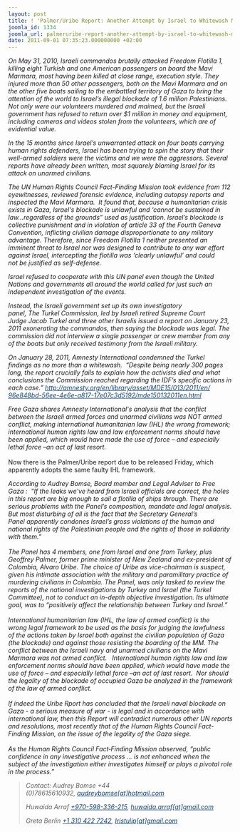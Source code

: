 ```yaml
---
layout: post
title: ! 'Palmer/Uribe Report: Another Attempt by Israel to Whitewash Murder'
joomla_id: 1334
joomla_url: palmeruribe-report-another-attempt-by-israel-to-whitewash-murder
date: 2011-09-01 07:35:23.000000000 +02:00
---
```

<p><em>On May 31, 2010, Israeli commandos brutally attacked Freedom Flotilla 1, killing eight Turkish and one American passengers on board the Mavi Marmara, most having been killed at close range, execution style. They injured more than 50 other passengers, both on the Mavi Marmara and on the other five boats sailing to the embattled territory of Gaza to bring the attention of the world to Israel’s illegal blockade of 1.6 million Palestinians. Not only were our volunteers murdered and maimed, but the Israeli government has refused to return over $1 million in money and equipment, including cameras and videos stolen from the volunteers, which are of evidential value.</em></p>
<p><em>In the 15 months since Israel’s unwarranted attack on four boats carrying human rights defenders, Israel has been trying to spin the story that their well-armed soldiers were the victims and we were the aggressors. Several reports have already been written, most squarely blaming Israel for its attack on unarmed civilians.</em></p>
<em>The UN Human Rights Council Fact-Finding Mission took evidence from 112 eyewitnesses, reviewed forensic evidence, including autopsy reports and inspected the Mavi Marmara.  It found that, because a humanitarian crisis exists in Gaza, Israel's blockade is unlawful and ‘cannot be sustained in law…regardless of the grounds” used as justification. Israel’s blockade is collective punishment and in violation of article 33 of the Fourth Geneva Convention, inflicting civilian damage disproportionate to any military advantage. Therefore, since Freedom Flotilla 1 neither presented an imminent threat to Israel nor was designed to contribute to any war effort against Israel, intercepting the flotilla was ‘clearly unlawful’ and could not be justified as self-defense.<br /></em>
<p><em>Israel refused to cooperate with this UN panel even though the United Nations and governments all around the world called for just such an independent investigation of the events.</em></p>
<p><em>Instead, the Israeli government set up its own investigatory panel, The Turkel Commission, led by Israeli retired Supreme Court Judge Jacob Turkel and three other Israelis issued a report on January 23, 2011 exonerating the commandos, then saying the blockade was legal. The commission did not interview a single passenger or crew member from any of the boats but only received testimony from the Israeli military.</em></p>
<p><em>On January 28, 2011, Amnesty International condemned the Turkel findings as no more than a whitewash.  “Despite being nearly 300 pages long, the report crucially fails to explain how the activists died and what conclusions the Commission reached regarding the IDF’s specific actions in each case.” <a style="color: #114170;" target="_blank" href="http://amnesty.org/en/library/asset/MDE15/013/2011/en/96e848bd-56ee-4e6e-a817-17e07c3d5192/mde150132011en.html">http://amnesty.org/en/library/<wbr></wbr>asset/MDE15/013/2011/en/<wbr></wbr>96e848bd-56ee-4e6e-a817-<wbr></wbr>17e07c3d5192/mde150132011en.<wbr></wbr>html</a></em></p>
<em>Free Gaza shares Amnesty International's analysis that the conflict between the Israeli armed forces and unarmed civilians was NOT armed conflict, making international humanitarian law (IHL) the wrong framework; international human rights law and law enforcement norms should have been applied, which would have made the use of force – and especially lethal force –an act of last resort.</em><br /><br />Now there is the Palmer/Uribe report due to be released Friday, which apparently adopts the same faulty IHL framework.
<blockquote></blockquote>
<blockquote></blockquote>
<em>According to Audrey Bomse, Board member and Legal Adviser to Free Gaza :  “If the leaks we've heard from Israeli officials are correct, the holes in this report are big enough to sail a flotilla of ships through. There are serious problems with the Panel’s composition, mandate and legal analysis. But most disturbing of all is the fact that the Secretary General’s Panel apparently condones </em><em>Isra<wbr></wbr>el’s gross violations of the human and national rights of the Palestinian people and the rights of those in solidarity with them.”</em> <em><br /><br />The Panel has 4 members, one from Israel and one from Turkey, plus Geoffrey Palmer, former prime minister of New Zealand and ex-president of Colombia, Alvaro Uribe. The choice of Uribe as vice-chairman is suspect, given his intimate association with the military and paramilitary practice of murdering civilians in Colombia. The Panel, was only tasked to review the reports of the national investigations by Turkey and Israel (the Turkel Committee), not to conduct an in-depth objective investigation. Its ultimate goal, was to “positively affect the relationship between Turkey and Israel.”</em> <em><br /><br />International humanitarian law (IHL, the law of armed conflict) is the wrong legal framework to be used as the basis for judging the lawfulness of the actions taken by Israel both against the civilian population of Gaza (the blockade) and against those resisting the boarding of the MM. The conflict between the Israeli navy and unarmed civilians on the Mavi Marmara was not armed conflict.   International human rights law and law enforcement norms should have been applied, which would have made the use of force – and especially lethal force –an act of last resort.  Nor should the legality of the blockade of occupied Gaza be analyzed in the framework of the law of armed conflict.</em> <em><br /><br />If indeed the Uribe Rport has concluded that the Israeli naval blockade on Gaza - a serious measure of war - is legal and in accordance with international law, then this Report will contradict numerous other UN reports and resolutions, most recently that of the Human Rights Council Fact-Finding Mission, on the issue of the legality of the Gaza siege.</em> <em><br /><br />As the Human Rights Council Fact‐Finding Mission observed, “public confidence in any investigative process ... is not enhanced when the subject of the investigation either investigates himself or plays a pivotal role in the process.”</em>
<blockquote>
<p><em>Contact: Audrey Bomse +44 (0)78615610932, <a style="color: #114170;" target="_blank" href="mailto:audreybomse@hotmail.com">audreybomse[at]hotmail.com</a></em></p>
<p><em>Huwaida Arraf<span style="color: #000000;"> <a style="color: #114170;" target="_blank" value="+970598336215" href="tel:%2B970-598-336-215">+970-598-336-215</a></span>, <a style="color: #114170;" target="_blank" href="mailto:huwaida.arraf@gmail.com">huwaida.<wbr></wbr>arraf[at]gmail.com</a></em></p>
<p><em>Greta Berlin <a style="color: #114170;" target="_blank" value="+13104227242" href="tel:%2B1%20310%20422%207242">+1 310 422 7242</a>, <a style="color: #114170;" target="_blank" href="mailto:Iristulip@gmail.com">Iristulip[at]gmail.com</a></em></p>
</blockquote>
